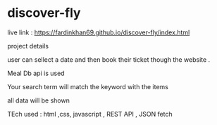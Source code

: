 # discover-fly


live link : https://fardinkhan69.github.io/discover-fly/index.html

project details 

user can sellect a date and then book their ticket though the website . 

Meal Db api is used

Your search term will match the keyword with the items 

all data will be shown 



TEch used : html ,css, javascript , REST API , JSON fetch 
